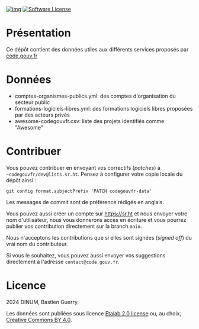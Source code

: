 [![img](https://img.shields.io/badge/code.gouv.fr-contributif-blue.svg)](https://code.gouv.fr/documentation/#/publier)
[![Software License](https://img.shields.io/badge/Licence%20CC%20BY%204.0%20ou%20Licence%20Ouverte-orange.svg?style=flat-square)](https://git.sr.ht/~codegouvfr/codegouvfr-data/tree/main/item/LICENSES)

# Présentation

Ce dépôt contient des données utiles aux différents services proposés
par [code.gouv.fr](https://code.gouv.fr.)

# Données

- comptes-organismes-publics.yml: des comptes d'organisation du secteur public
- formations-logiciels-libres.yml: des formations logiciels libres proposées par des acteurs privés
- awesome-codegouvfr.csv: liste des projets identifiés comme "Awesome"

# Contribuer

Vous pouvez contribuer en envoyant vos correctifs (*patches*) à `~codegouvfr/dev@lists.sr.ht`.  Pensez à configurer votre copie locale du dépôt ainsi :

    git config format.subjectPrefix 'PATCH codegouvfr-data'

Les messages de commit sont de préférence rédigés en anglais.

Vous pouvez aussi créer un compte sur <https://sr.ht> et nous envoyer votre nom d'utilisateur, nous vous donnerons accès en écriture et vous pourrez publier vos contribution directement sur la branch `main`.

Nous n'acceptons les contributions que si elles sont signées (*signed off*) du vrai nom du contributeur.

Si vous le souhaitez, vous pouvez aussi envoyer vos suggestions directement à l'adresse `contact@code.gouv.fr`.

# Licence

2024 DINUM, Bastien Guerry.

Les données sont publiées sous licence [Etalab 2.0 license](LICENSES/LICENSE.Etalab-2.0.md) ou, au choix, [Creative Commons BY 4.0](https://creativecommons.org/licenses/by/4.0/deed.fr).
